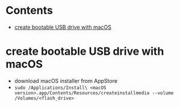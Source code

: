 # Contents

- [create bootable USB drive with macOS](#create-bootable-usb-drive-with-macos)

# create bootable USB drive with macOS
* download macOS installer from AppStore
* `sudo /Applications/Install\ <macOS version>.app/Contents/Resources/createinstallmedia --volume /Volumes/<flash_drive>`
